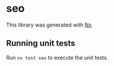 # seo

This library was generated with [Nx](https://nx.dev).

## Running unit tests

Run `nx test seo` to execute the unit tests.
